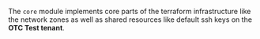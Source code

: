 The `core` module implements core parts of the terraform infrastructure like the network zones as well as shared resources like default ssh keys on the **OTC Test tenant**.